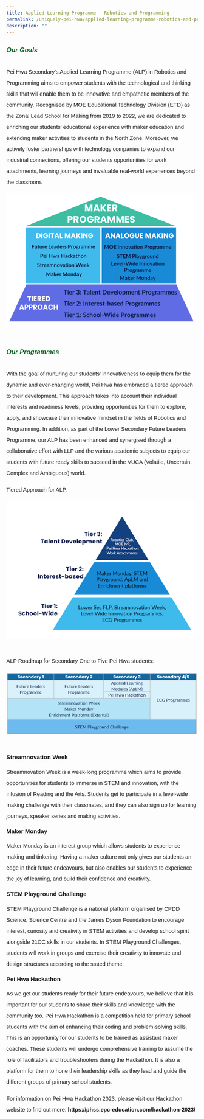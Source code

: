 ```yaml
---
title: Applied Learning Programme – Robotics and Programming
permalink: /uniquely-pei-hwa/applied-learning-programme-robotics-and-programming/
description: ""
---
```

<h6 style="color:#0B6623;font-family:sans-serif;font-weight:bold;margin-top:30px;"><strong style="font-family:sans-serif;font-size:17px;color:#0B6623;">Our Goals</strong></h6>
<p style="font-size:14.5px; line-height:2;margin-top:15px; font-family:sans-serif">Pei Hwa Secondary’s Applied Learning Programme (ALP) in Robotics and Programming aims to empower students with the technological and thinking skills that will enable them to be innovative and empathetic members of the community.&nbsp;Recognised by MOE Educational Technology Division (ETD) as the Zonal Lead School for Making from 2019 to 2022, we are
dedicated to enriching our students' educational experience with maker education and extending maker activities to students in the North Zone. Moreover, we actively foster partnerships with technology companies to expand our industrial connections, offering our
students opportunities for work attachments, learning journeys and invaluable real-world experiences beyond the classroom.</p>

<div style="display: flex; flex-wrap: wrap; justify-content: space-between; max-width: 800px; margin: 0 auto;" class="image-container">
	<div style="width: 100%; margin-bottom: 20px; box-sizing: border-box; text-align: center;" class="image-box">
    <img style="width: 100%; margin-bottom: 10px;" alt="Image 1" src="https://raw.githubusercontent.com/isomerpages/moe-peihwasec/staging/images/Uniquely%20Pei%20Hwa/alpr%26p01.png">
  </div>
</div>

<h6 style="color:#0B6623;font-family:sans-serif;font-weight:bold;margin-top:30px;"><strong style="font-family:sans-serif;font-size:17px;color:#0B6623;">Our Programmes</strong></h6>

<p style="font-size:14.5px; line-height:2;margin-top:15px; font-family:sans-serif">With the goal of nurturing our students' innovativeness to equip them for the dynamic and ever-changing world, Pei Hwa has embraced a tiered approach to their development. This approach takes into account their individual interests and readiness levels, providing opportunities for them to explore, apply, and showcase their innovative mindset in the fields of Robotics and Programming. In addition, as part of the Lower Secondary Future Leaders Programme, our ALP has been enhanced and synergised through a collaborative effort with LLP and the various
academic subjects to equip our students with future ready skills to succeed in the VUCA (Volatile, Uncertain, Complex and Ambiguous) world.</p>

<p style="font-size:14.5px; line-height:2;margin-top:15px; font-family:sans-serif">Tiered Approach for ALP:</p>

<div style="display: flex; flex-wrap: wrap; justify-content: space-between; max-width: 800px; margin: 0 auto;" class="image-container">
	<div style="width: 100%; margin-bottom: 20px; box-sizing: border-box; text-align: center;" class="image-box">
    <img style="width: 100%; margin-bottom: 10px;" alt="Image 1" src="https://raw.githubusercontent.com/isomerpages/moe-peihwasec/staging/images/Uniquely%20Pei%20Hwa/alpr%26p02.png">
  </div>
</div>

<p style="font-size:14.5px; line-height:2;margin-top:15px; font-family:sans-serif">ALP Roadmap for Secondary One to Five Pei Hwa students:</p>

<div style="display: flex; flex-wrap: wrap; justify-content: space-between; max-width: 800px; margin: 0 auto;" class="image-container">
	<div style="width: 100%; margin-bottom: 20px; box-sizing: border-box; text-align: center;" class="image-box">
    <img style="width: 100%; margin-bottom: 10px;" alt="Image 1" src="https://raw.githubusercontent.com/isomerpages/moe-peihwasec/staging/images/Uniquely%20Pei%20Hwa/alpr%26p03.png">
  </div>
</div>

<p style="margin-top:15px;font-size:15.5px;"><strong style="font-family:sans-serif;">Streamnovation&nbsp;Week</strong></p>

<p style="font-size:14.5px; line-height:2;margin-top:15px;font-family:sans-serif;">Streamnovation Week is a week-long programme which aims to provide opportunities for students to immerse in STEM and innovation, with the infusion of Reading and the Arts. Students get to participate in a level-wide making challenge with their classmates, and they can also sign up for learning journeys, speaker series and making activities.</p>

<p style="margin-top:15px;font-size:15.5px;"><strong style="font-family:sans-serif;">Maker Monday</strong></p>

<p style="font-size:14.5px; line-height:2;margin-top:15px;font-family:sans-serif;">Maker Monday is an interest group which allows students to experience making and tinkering. Having a maker culture&nbsp;not only gives our students an edge in their future endeavours, but also
enables our students to experience the joy of learning, and build their confidence and creativity.</p>

<p style="margin-top:15px;font-size:15.5px;"><strong style="font-family:sans-serif;">STEM Playground Challenge</strong></p>

<p style="font-size:14.5px; line-height:2;margin-top:15px;font-family:sans-serif;">STEM Playground Challenge is a national platform organised by CPDD Science, Science Centre and the James Dyson Foundation to encourage interest, curiosity and creativity in STEM
activities and develop school spirit alongside 21CC skills in our students. In STEM Playground Challenges, students will work in groups and exercise their creativity to innovate and design structures according to the stated theme.</p>

<p style="margin-top:15px;font-size:15.5px;"><strong style="font-family:sans-serif;">Pei Hwa Hackathon</strong></p>

<p style="font-size:14.5px; line-height:2;margin-top:15px;font-family:sans-serif;">As we get our students ready for their future endeavours, we believe that it is important for our students to share their skills and knowledge with the community too. Pei Hwa Hackathon is a competition held for primary school students with the aim of enhancing their coding and problem-solving skills. This is an opportunity for our students to be trained as assistant maker coaches. These students will undergo comprehensive training to assume the role of facilitators and troubleshooters during the Hackathon. It is also a platform for them to hone their leadership skills as they lead and guide the different groups of primary school students.</p>

<p style="font-size:14.5px; line-height:2;margin-top:15px;font-family:sans-serif;">For information on Pei Hwa Hackathon 2023, please visit our Hackathon website to find out
more: <a href="https://phss.epc-education.com/hackathon-2023/" style="font-size:14.5px; line-height:1.5;font-family:sans-serif;font-weight:bold;text-decoration: none;">https://phss.epc-education.com/hackathon-2023/</a></p>
